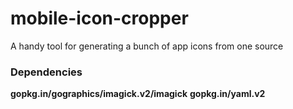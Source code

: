 # mobile-icon-cropper
A handy tool for generating a bunch of app icons from one source

### Dependencies

**gopkg.in/gographics/imagick.v2/imagick**
**gopkg.in/yaml.v2**
